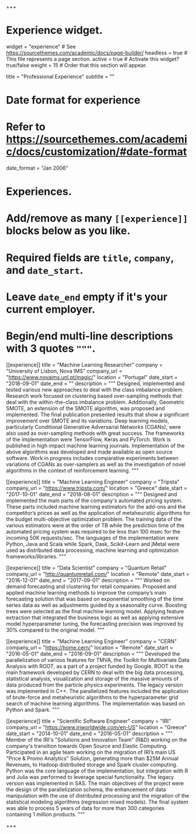 +++
# Experience widget.
widget = "experience"  # See https://sourcethemes.com/academic/docs/page-builder/
headless = true  # This file represents a page section.
active = true  # Activate this widget? true/false
weight = 15  # Order that this section will appear.

title = "Professional   Experience"
subtitle = ""

# Date format for experience
#   Refer to https://sourcethemes.com/academic/docs/customization/#date-format
date_format = "Jan 2006"

# Experiences.
#   Add/remove as many `[[experience]]` blocks below as you like.
#   Required fields are `title`, `company`, and `date_start`.
#   Leave `date_end` empty if it's your current employer.
#   Begin/end multi-line descriptions with 3 quotes `"""`.
[[experience]]
  title = "Machine Learning Researcher"
  company = "University of Lisbon, Nova IMS"
  company_url = "https://www.novaims.unl.pt/magic/"
  location = "Portugal"
  date_start = "2018-09-01"
  date_end = ""
  description = """
  Designed, implemented and tested various new approaches to deal with the class imbalance problem. Research work focused on clustering based over-sampling methods that deal with the within-the-class imbalance problem. Additionally, Geometric SMOTE, an extension of the SMOTE algorithm, was proposed and implemented. The final publication presented results that show a significant improvement over SMOTE and its variations. Deep learning models, particularly Conditional Generative Adversarial Networks (CGANs), were also used as over-sampling methods with great success. The frameworks of the implementation were TensorFlow, Keras and PyTorch. Work is published in high impact machine learning journals. Implementation of the above algorithms was developed and made available as open source software. Work in progress includes comparative experiments between variations of CGANs as over-samplers as well as the investigation of novel algorithms in the context of reinforcement learning.
  """

[[experience]]
  title = "Machine Learning Engineer"
  company = "Tripsta"
  company_url = "https://www.tripsta.com/"
  location = "Greece"
  date_start = "2017-10-01"
  date_end = "2018-08-01"
  description = """
  Designed and implemented the main parts of the company's automated pricing system. These parts included machine learning estimators for the add-ons and the competitor’s prices as well as the application of metaheuristic algorithms for the budget multi-objective optimization problem. The training data of the various estimators were at the order of TB while the prediction time of the automated pricing system was required to be less than 100 msec for the incoming 50K requests/sec. The languages of the implementation were Python, Java and Scala while Spark, Dask, Scikit-Learn and jMetal were used as distributed data processing, machine learning and optimization frameworks/libraries.
  """

[[experience]]
  title = "Data Scientist"
  company = "Quantum Retail"
  company_url = "http://quantumretail.com/"
  location = "Remote"
  date_start = "2016-12-01"
  date_end = "2017-09-01"
  description = """
  Worked on demand forecasting and clustering for retail companies. Proposed and applied machine learning methods to improve the company’s main forecasting solution that was based on exponential smoothing of the time series data as well as adjustments guided by a seasonality curve. Boosting trees were selected as the final machine learning model. Applying feature extraction that integrated the business logic as well as applying extensive model hyperparameter tuning, the forecasting precision was improved by 30% compared to the original model.
  """

[[experience]]
  title = "Machine Learning Engineer"
  company = "CERN"
  company_url = "https://home.cern/"
  location = "Remote"
  date_start = "2016-05-01"
  date_end = "2016-09-01"
  description = """
  Developed the parallelization of various features for TMVA, the Toolkit for Multivariate Data Analysis with ROOT, as a part of a project funded by Google. ROOT is the main framework developed by CERN to deal with the big data processing, statistical analysis, visualization and storage of the massive amounts of data produced from the particle physics experiments. The legacy version was implemented in C++. The parallelized features included the application of brute-force and metaheuristic algorithms to the hyperparameter grid search of machine learning algorithms. The implementation was based on Python and Spark.
  """

[[experience]]
  title = "Scientific Software Engineer"
  company = "IRI"
  company_url = "https://www.iriworldwide.com/en-US"
  location = "Greece"
  date_start = "2014-10-01"
  date_end = "2016-05-01"
  description = """
  Member of the IRI's "Solutions and Innovation Team" (R&D) working on the company's transition towards Open Source and Elastic Computing. Participated in an agile team working on the migration of IRI’s main US "Price & Promo Analytics" Solution, generating more than $25M Annual Revenues, to Hadoop distributed storage and Spark cluster computing. Python was the core language of the implementation, but integration with R and Julia was performed to leverage special functionality. The legacy version was implemented in SAS. The main objectives of the project were the design of the parallelization schema, the enhancement of data manipulation with the use of distributed processing and the migration of the statistical modeling algorithms (regression mixed models). The final system was able to process 5 years of data for more than 300 categories containing 1 million products.
  """

+++
